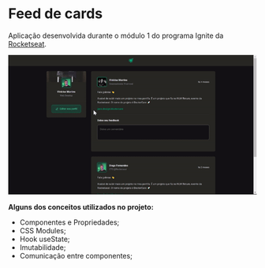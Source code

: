# Feed de cards 

Aplicação desenvolvida durante o módulo 1 do programa Ignite da [Rocketseat](https://rocketseat.com.br). 

<div align="center">

  ![Funcionamento da aplicação](https://github.com/viniciusmartins1/feed-cards-reactjs/blob/main/img/feed-cards-image.gif)
  
</div>

**Alguns dos conceitos utilizados no projeto:**

-	 Componentes e Propriedades;
-   CSS Modules;
-   Hook useState;
-   Imutabilidade;
-   Comunicação entre componentes;
